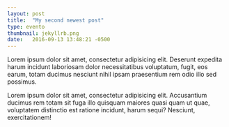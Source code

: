 ```yaml
---
layout: post
title:  "My second newest post"
type: evento
thumbnail: jekyllrb.png
date:   2016-09-13 13:48:21 -0500
---
```


Lorem ipsum dolor sit amet, consectetur adipisicing elit. Deserunt expedita harum incidunt laboriosam dolor necessitatibus voluptatum, fugit, eos earum, totam ducimus nesciunt nihil ipsam praesentium rem odio illo sed possimus.

Lorem ipsum dolor sit amet, consectetur adipisicing elit. Accusantium ducimus rem totam sit fuga illo quisquam maiores quasi quam ut quae, voluptatem distinctio est ratione incidunt, harum sequi? Nesciunt, exercitationem!